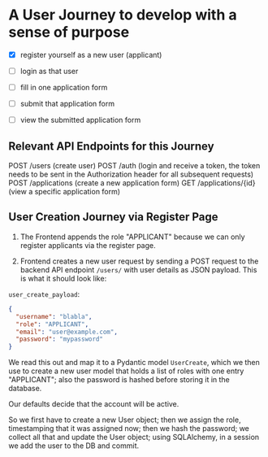 # A User Journey to develop with a sense of purpose

- [x] register yourself as a new user (applicant)
- [ ] login as that user
- [ ] fill in one application form
- [ ] submit that application form
- [ ] view the submitted application form


## Relevant API Endpoints for this Journey

POST /users (create user)
POST /auth (login and receive a token, the token needs to be sent in the Authorization header for all subsequent requests)
POST /applications (create a new application form)
GET /applications/{id} (view a specific application form)


## User Creation Journey via Register Page

1. The Frontend appends the role "APPLICANT" because we can only register applicants via the register page.

2. Frontend creates a new user request by sending a POST request to the backend API endpoint `/users/` with user details as JSON payload.
This is what it should look like:

`user_create_payload`:

```json
{
  "username": "blabla",
  "role": "APPLICANT",
  "email": "user@example.com",
  "password": "mypassword"
}
```

We read this out and map it to a Pydantic model `UserCreate`, which we then use to create a new user model that holds a list of roles with one entry "APPLICANT"; also the password is hashed before storing it in the database.

Our defaults decide that the account will be active.

So we first have to create a new User object;
then we assign the role, timestamping that it was assigned now;
then we hash the password;
we collect all that and update the User object;
using SQLAlchemy, in a session we add the user to the DB and commit.
